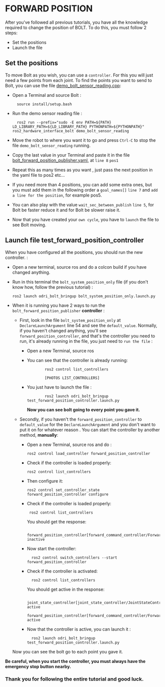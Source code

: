 # FORWARD POSITION

After you've followed all previous tutorials, you have all the knowledge required to change the position of BOLT. To do this, you must follow 2 steps:
- Set the positions
- Launch the file


## Set the positions


To move Bolt as you wish, you can use a `controller`. For this you will just need a few points from each joint. To find the points you want to send to Bolt, you can use the file [demo_bolt_sensor_reading.cpp](https://github.com/Benjamin-Amsellem/ros2_control_bolt/blob/master/ros2_hardware_interface_bolt/test/demo_bolt_sensor_reading.cpp):

- Open a Terminal and source Bolt :

        source install/setup.bash

- Run the demo sensor reading file :

        ros2 run --prefix="sudo -E env PATH=${PATH} LD_LIBRARY_PATH=${LD_LIBRARY_PATH} PYTHONPATH=${PYTHONPATH}" ros2_hardware_interface_bolt demo_bolt_sensor_reading

- Move the robot to where you want it to go and press `Ctrl-C` to stop the file `demo_bolt_sensor_reading` running.

- Copy the last value in your Terminal and paste it in the file [bolt_forward_position_publisher.yaml](https://github.com/Benjamin-Amsellem/ros2_control_bolt/blob/master/odri_bolt_bringup/config/bolt_forward_position_publisher.yaml), at `line 8`
`pos1`

- Repeat this as many times as you want , just pass the next position in the yaml file to pos2 etc...

- If you need more than 4 positions, you can add some extra ones, but you must add them in the following order a `goal_names[]`
`line 7` and `add a line for the position`, for example pos5.

- You can also play with the value `wait_sec_between_publish` `line 5`, for Bolt be faster reduce it and for Bolt be slower raise it.

- Now that you have created your `own cycle`, you have  to `launch` the file to see Bolt moving.


## Launch file test_forward_position_controller
When you have configured all the positions, you should run the new controller. :

- Open a new terminal, source ros and do a colcon build if you have changed anything.


- Run in this terminal the `bolt_system_position_only` file (if you don't know how, follow the previous tutorial) :

      ros2 launch odri_bolt_bringup bolt_system_position_only.launch.py

- When it is running you have 2 ways to run the `bolt_forward_position_publisher` **controller** :

    - First, look in the file `bolt_system_position_only` at `DeclareLaunchArgument` line 54 and see the `default_value`. Normally, if you haven't changed anything, you'll see `forward_position_controller`, and that's the controller you need to run, it's already running in the file, you just need to `run the file` :

        - Open a new Terminal, source ros

        - You can see that the controller is already running:

                      ros2 control list_controllers

                      [PHOTOS LIST_CONTROLLERS]

        - You just have to launch the file :

                      ros2 launch odri_bolt_bringup test_forward_position_controller.launch.py

          **Now you can see bolt going to every point you gave it.**


    - Secondly, if you haven't the `forward_position_controller` to `default_value` for the `DeclareLaunchArgument` and you don't want to put it on for whatever reason . You can start the controller by another method, **manually**:
      - Open a new Terminal, source ros and do :

            ros2 control load_controller forward_position_controller

      - Check if the controller is loaded properly:

            ros2 control list_controllers

      - Then configure it:

            ros2 control set_controller_state forward_position_controller configure

      -  Check if the controller is loaded properly:

              ros2 control list_controllers

          You should get the response:

              forward_position_controller[forward_command_controller/ForwardCommandController] inactive

      - Now start the controller:

              ros2 control switch_controllers --start forward_position_controller

      - Check if the controller is activated:

              ros2 control list_controllers

         You should get active in the response:

              joint_state_controller[joint_state_controller/JointStateController] active
              forward_position_controller[forward_command_controller/ForwardCommandController] active

      - Now that the controller is active, you can launch it :

              ros2 launch odri_bolt_bringup test_forward_position_controller.launch.py

     Now you can see the bolt go to each point you gave it.


**Be careful, when you start the controller, you must always have the emergency stop button nearby.**

### Thank you for following the entire tutorial and good luck.
